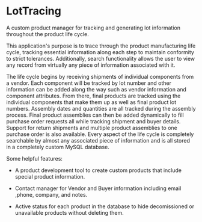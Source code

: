 # LotTracing

A custom product manager for tracking and generating lot information throughout the product life cycle.

This application's purpose is to trace through the product manufacturing life cycle, tracking essential information along each step to maintain conformity to strict tolerances. Additionally, search functionality allows the user to view any record from virtually any piece of information associated with it.

The life cycle begins by receiving shipments of individual components from a vendor. Each component will be tracked by lot number and other information can be added along the way such as vendor information and component attributes. From there, final products are tracked using the individual components that make them up as well as final product lot numbers. Assembly dates and quantities are all tracked during the assembly process. Final product assemblies can then be added dynamically to fill purchase order requests all while tracking shipment and buyer details. Support for return shipments and multiple product assemblies to one purchase order is also available. Every aspect of the life cycle is completely searchable by almost any associated piece of information and is all stored in a completely custom MySQL database.

Some helpful features:

- A product development tool to create custom products that include special product information.

- Contact manager for Vendor and Buyer information including email ,phone, company, and notes.

- Active status for each product in the database to hide decomissioned or unavailable products without deleting them.
